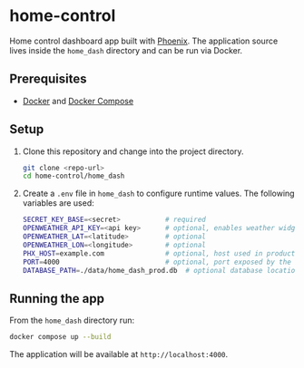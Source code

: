 # home-control

Home control dashboard app built with [Phoenix](https://www.phoenixframework.org/). The
application source lives inside the `home_dash` directory and can be run via
Docker.

## Prerequisites

* [Docker](https://docs.docker.com/get-docker/) and
  [Docker Compose](https://docs.docker.com/compose/install/)

## Setup

1. Clone this repository and change into the project directory.

   ```bash
   git clone <repo-url>
   cd home-control/home_dash
   ```

2. Create a `.env` file in `home_dash` to configure runtime values. The
   following variables are used:

   ```bash
   SECRET_KEY_BASE=<secret>           # required
   OPENWEATHER_API_KEY=<api key>      # optional, enables weather widget
   OPENWEATHER_LAT=<latitude>         # optional
   OPENWEATHER_LON=<longitude>        # optional
   PHX_HOST=example.com               # optional, host used in production
   PORT=4000                          # optional, port exposed by the container
   DATABASE_PATH=./data/home_dash_prod.db  # optional database location
   ```

## Running the app

From the `home_dash` directory run:

```bash
docker compose up --build
```

The application will be available at `http://localhost:4000`.
